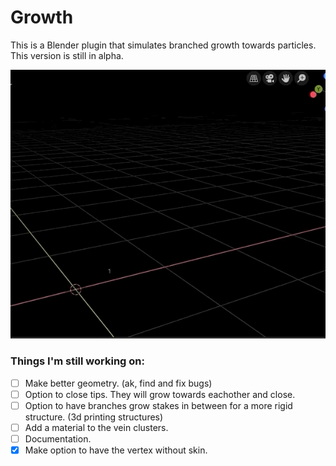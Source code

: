 # Growth

This is a Blender plugin that simulates branched growth towards particles. This version is still in alpha.

![Example](https://raw.githubusercontent.com/dionsnoeijen/ds-growth/master/growth.gif)

### Things I'm still working on:

- [ ] Make better geometry. (ak, find and fix bugs)
- [ ] Option to close tips. They will grow towards eachother and close.
- [ ] Option to have branches grow stakes in between for a more rigid structure. (3d printing structures)
- [ ] Add a material to the vein clusters.
- [ ] Documentation.
- [x] Make option to have the vertex without skin.
